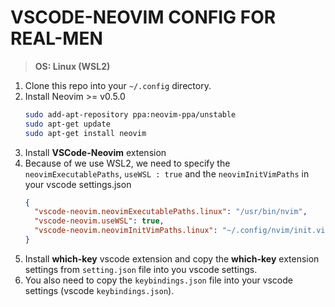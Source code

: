 # VSCODE-NEOVIM CONFIG FOR REAL-MEN
 
> **OS: Linux (WSL2)**

1. Clone this repo into your `~/.config` directory.
1. Install Neovim >= v0.5.0 
    ```bash
    sudo add-apt-repository ppa:neovim-ppa/unstable
    sudo apt-get update
    sudo apt-get install neovim
    ```
1. Install **VSCode-Neovim** extension
1. Because of we use WSL2, we need to specify the `neovimExecutablePaths`, `useWSL : true` and the `neovimInitVimPaths` in your vscode settings.json 
    ```json
    {
      "vscode-neovim.neovimExecutablePaths.linux": "/usr/bin/nvim",
      "vscode-neovim.useWSL": true,
      "vscode-neovim.neovimInitVimPaths.linux": "~/.config/nvim/init.vim"
    }
      ```
1. Install **which-key** vscode extension and copy the **which-key** extension settings from  `setting.json` file into you vscode settings.
1. You also need to copy the `keybindings.json` file into your vscode settings (vscode `keybindings.json`).